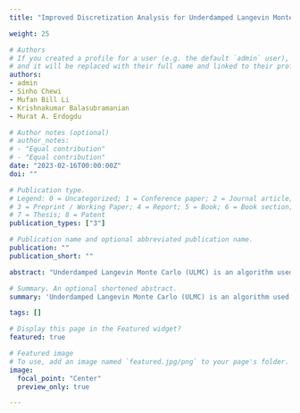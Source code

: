 ```yaml
---
title: "Improved Discretization Analysis for Underdamped Langevin Monte Carlo"

weight: 25

# Authors
# If you created a profile for a user (e.g. the default `admin` user), write the username (folder name) here 
# and it will be replaced with their full name and linked to their profile.
authors:
- admin
- Sinho Chewi
- Mufan Bill Li
- Krishnakumar Balasubramanian
- Murat A. Erdogdu

# Author notes (optional)
# author_notes:
# - "Equal contribution"
# - "Equal contribution"
date: "2023-02-16T00:00:00Z"
doi: ""

# Publication type.
# Legend: 0 = Uncategorized; 1 = Conference paper; 2 = Journal article;
# 3 = Preprint / Working Paper; 4 = Report; 5 = Book; 6 = Book section;
# 7 = Thesis; 8 = Patent
publication_types: ["3"]

# Publication name and optional abbreviated publication name.
publication: ""
publication_short: ""

abstract: "Underdamped Langevin Monte Carlo (ULMC) is an algorithm used to sample from unnormalized densities by leveraging the momentum of a particle moving in a potential well. We provide a novel analysis of ULMC, motivated by two central questions: (1) Can we obtain improved sampling guarantees beyond strong log-concavity? (2) Can we achieve acceleration for sampling? For (1), prior results for ULMC only hold under a log-Sobolev inequality together with a restrictive Hessian smoothness condition. Here, we relax these assumptions by removing the Hessian smoothness condition and by considering distributions satisfying a Poincaré inequality. Our analysis achieves the state of art dimension dependence, and is also flexible enough to handle weakly smooth potentials. As a byproduct, we also obtain the first KL divergence guarantees for ULMC without Hessian smoothness under strong log-concavity, which is based on a new result on the log-Sobolev constant along the underdamped Langevin diffusion. For (2), the recent breakthrough of Cao, Lu, and Wang (2020) established the first accelerated result for sampling in continuous time via PDE methods. Our discretization analysis translates their result into an algorithmic guarantee, which indeed enjoys better condition number dependence than prior works on ULMC, although we leave open the question of full acceleration in discrete time. Both (1) and (2) necessitate Renyi discretization bounds, which are more challenging than the typically used Wasserstein coupling arguments. We address this using a flexible discretization analysis based on Girsanov's theorem that easily extends to more general settings."

# Summary. An optional shortened abstract.
summary: 'Underdamped Langevin Monte Carlo (ULMC) is an algorithm used to sample from unnormalized densities by leveraging the momentum of a particle moving in a potential well. Our analysis achieves the state of art dimension dependence, and is also flexible enough to handle weakly smooth potentials. It also enjoys better condition number dependence than prior works on ULMC.'

tags: []

# Display this page in the Featured widget?
featured: true

# Featured image
# To use, add an image named `featured.jpg/png` to your page's folder. 
image:
  focal_point: "Center"
  preview_only: true

---
```

